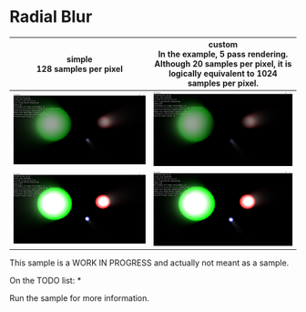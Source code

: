Radial Blur
=============================



|   simple<br>128 samples per pixel   | custom<br>In the example, 5 pass rendering.<br/>Although 20 samples per pixel, it is logically equivalent to 1024 samples per pixel. |
| :---------------------------------: | :----------------------------------------------------------: |
| ![Preview1_1](preview1_1.png "2x2") |             ![Preview1_1](preview2_1.png "2x2")              |
| ![Preview1_2](preview1_2.png "4x4") |             ![Preview2_2](preview2_2.png "4x4")              |



This sample is a WORK IN PROGRESS and actually not meant as a sample.

On the TODO list:
*

Run the sample for more information.


